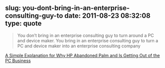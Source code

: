 slug: you-dont-bring-in-an-enterprise-consulting-guy-to
date: 2011-08-23 08:32:08
type: quote
---

> You don’t bring in an enterprise consulting guy to turn around a PC and device maker. You bring in an enterprise consulting guy to turn a PC and device maker into an enterprise consulting company

[A Simple Explanation for Why HP Abandoned Palm and Is Getting Out of the PC Business](http://daringfireball.net/2011/08/hp_apotheker)
